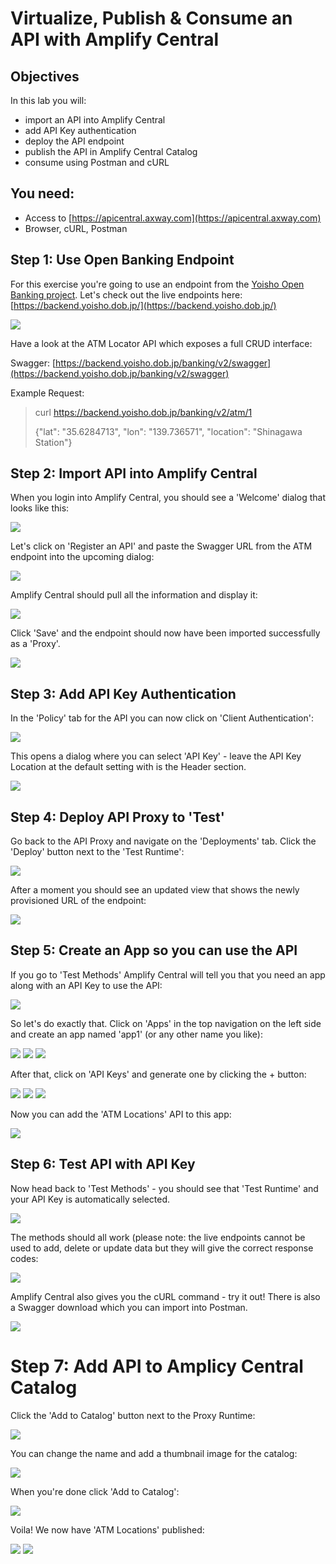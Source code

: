 # Virtualize, Publish & Consume an API with Amplify Central

## Objectives

In this lab you will:

* import an API into Amplify Central
* add API Key authentication
* deploy the API endpoint
* publish the API in Amplify Central Catalog
* consume using Postman and cURL

## You need:

* Access to [https://apicentral.axway.com](https://apicentral.axway.com)
* Browser, cURL, Postman

## Step 1: Use Open Banking Endpoint

For this exercise you're going to use an endpoint from the [Yoisho Open Banking project](https://github.com/u1i/yoisho). Let's check out the live endpoints here: [https://backend.yoisho.dob.jp/](https://backend.yoisho.dob.jp/)

![](./resources/ampc00.png)

Have a look at the ATM Locator API which exposes a full CRUD interface:

Swagger: [https://backend.yoisho.dob.jp/banking/v2/swagger](https://backend.yoisho.dob.jp/banking/v2/swagger)

Example Request:

> curl https://backend.yoisho.dob.jp/banking/v2/atm/1
> 
> {"lat": "35.6284713", "lon": "139.736571", "location": "Shinagawa Station"}

## Step 2: Import API into Amplify Central

When you login into Amplify Central, you should see a 'Welcome' dialog that looks like this:

![](./resources/ampc01.png)

Let's click on 'Register an API' and paste the Swagger URL from the ATM endpoint into the upcoming dialog:

![](./resources/ampc02.png)

Amplify Central should pull all the information and display it:

![](./resources/ampc03.png)

Click 'Save' and the endpoint should now have been imported successfully as a 'Proxy'.

![](./resources/ampc04.png)

## Step 3: Add API Key Authentication

In the 'Policy' tab for the API you can now click on 'Client Authentication': 

![](./resources/ampc05.png)

This opens a dialog where you can select 'API Key' - leave the API Key Location at the default setting with is the Header section.

![](./resources/ampc06.png)

## Step 4: Deploy API Proxy to 'Test'

Go back to the API Proxy and navigate on the 'Deployments' tab. Click the 'Deploy' button next to the 'Test Runtime':

![](./resources/ampc07.png)

After a moment you should see an updated view that shows the newly provisioned URL of the endpoint:

![](./resources/ampc08.png)

## Step 5: Create an App so you can use the API

If you go to 'Test Methods' Amplify Central will tell you that you need an app along with an API Key to use the API:

![](./resources/ampc09.png)

So let's do exactly that. Click on 'Apps' in the top navigation on the left side and create an app named 'app1' (or any other name you like):

![](./resources/ampc10.png)
![](./resources/ampc11.png)
![](./resources/ampc12.png)

After that, click on 'API Keys' and generate one by clicking the + button:

![](./resources/ampc13.png)
![](./resources/ampc14.png)
![](./resources/ampc15.png)

Now you can add the 'ATM Locations' API to this app:

![](./resources/ampc16.png)

## Step 6: Test API with API Key

Now head back to 'Test Methods' - you should see that 'Test Runtime' and your API Key is automatically selected.

![](./resources/ampc17.png)

The methods should all work (please note: the live endpoints cannot be used to add, delete or update data but they will give the correct response codes:

![](./resources/ampc18.png)

Amplify Central also gives you the cURL command - try it out! There is also a Swagger download which you can import into Postman.

![](./resources/ampc19.png)

# Step 7: Add API to Amplicy Central Catalog

Click the 'Add to Catalog' button next to the Proxy Runtime:

![](./resources/ampc20.png)

You can change the name and add a thumbnail image for the catalog:

![](./resources/ampc21.png)

When you're done click 'Add to Catalog':

![](./resources/ampc22.png)

Voila! We now have 'ATM Locations' published:

![](./resources/ampc23.png)
![](./resources/ampc24.png)






